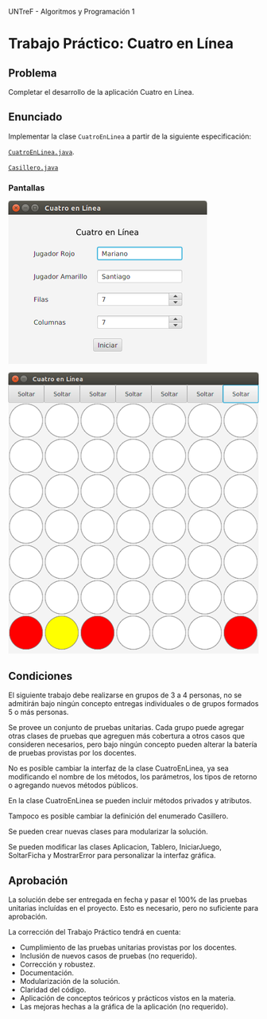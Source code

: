 UNTreF - Algoritmos y Programación 1

# Trabajo Práctico: Cuatro en Lí­nea

## Problema

Completar el desarrollo de la aplicación Cuatro en Lí­nea.

## Enunciado

Implementar la clase `CuatroEnLinea` a partir de la siguiente especificación: 

[`CuatroEnLinea.java`](./src/juego/CuatroEnLinea.java).

[`Casillero.java`](./src/juego/Casillero.java)

### Pantallas

![Inicio](./img/pantalla-inicio.png)

![Tablero](./img/pantalla-tablero.png)

## Condiciones

El siguiente trabajo debe realizarse en grupos de 3 a 4 personas, 
no se admitirán bajo ningún concepto entregas individuales o de grupos formados 5 o más personas.

Se provee un conjunto de pruebas unitarias. Cada grupo puede agregar otras clases de pruebas 
que agreguen más cobertura a otros casos que consideren necesarios, 
pero bajo ningún concepto pueden alterar la batería de pruebas provistas por los docentes.
   
No es posible cambiar la interfaz de la clase CuatroEnLinea, 
ya sea modificando el nombre de los métodos, los parámetros, los tipos de retorno o agregando nuevos métodos públicos.

En la clase CuatroEnLinea se pueden incluir métodos privados y atributos.

Tampoco es posible cambiar la definición del enumerado Casillero.

Se pueden crear nuevas clases para modularizar la solución.

Se pueden modificar las clases Aplicacion, Tablero, IniciarJuego, SoltarFicha y MostrarError para
personalizar la interfaz gráfica.

## Aprobación

La solución debe ser entregada en fecha y pasar el 100% de las pruebas unitarias 
incluídas en el proyecto. Esto es necesario, pero no suficiente para aprobación.

La corrección del Trabajo Práctico tendrá en cuenta:

* Cumplimiento de las pruebas unitarias provistas por los docentes.
* Inclusión de nuevos casos de pruebas (no requerido).
* Corrección y robustez.
* Documentación.
* Modularización de la solución.
* Claridad del código.
* Aplicación de conceptos teóricos y prácticos vistos en la materia.
* Las mejoras hechas a la gráfica de la aplicación (no requerido).
